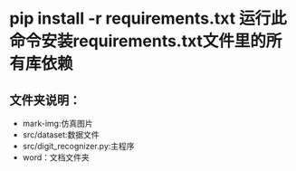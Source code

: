 # pip install -r requirements.txt    运行此命令安装requirements.txt文件里的所有库依赖
## 文件夹说明：
* mark-img:仿真图片
* src/dataset:数据文件
* src/digit_recognizer.py:主程序
* word：文档文件夹
